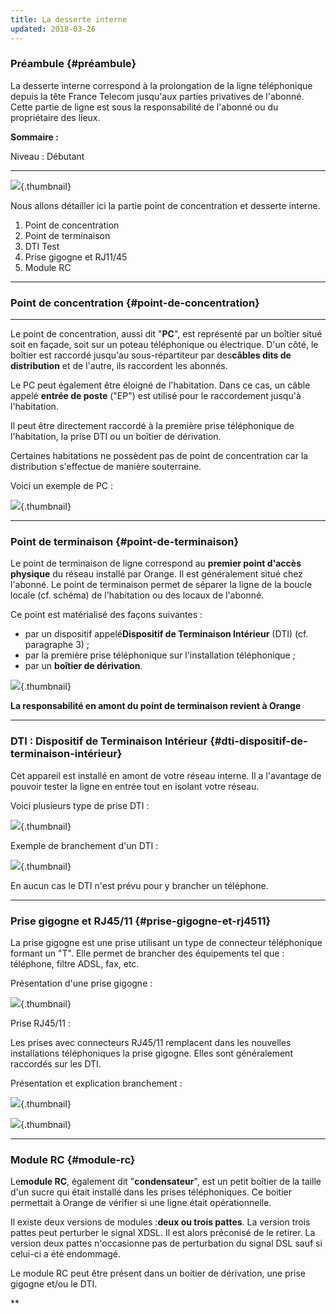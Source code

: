 ```yaml
---
title: La desserte interne
updated: 2018-03-26
---
```


### Préambule {#préambule}

La desserte interne correspond à la prolongation de la ligne téléphonique depuis la tête France Telecom jusqu'aux parties privatives de l'abonné. Cette partie de ligne est sous la responsabilité de l'abonné ou du propriétaire des lieux.

**Sommaire :**

Niveau : Débutant

------------------------------------------------------------------------

![](images/desserte.png){.thumbnail}

Nous allons détailler ici la partie point de concentration et desserte interne.

1.  Point de concentration
2.  Point de terminaison
3.  DTI Test
4.  Prise gigogne et RJ11/45
5.  Module RC

------------------------------------------------------------------------

### **Point de concentration** {#point-de-concentration}

****

Le point de concentration, aussi dit "**PC**", est représenté par un boîtier situé soit en façade, soit sur un poteau téléphonique ou électrique. D'un côté, le boîtier est raccordé jusqu'au sous-répartiteur par des**câbles dits de distribution** et de l'autre, ils raccordent les abonnés.

Le PC peut également être éloigné de l'habitation. Dans ce cas, un câble appelé **entrée de poste** ("EP") est utilisé pour le raccordement jusqu'à l'habitation.

Il peut être directement raccordé à la première prise téléphonique de l'habitation, la prise DTI ou un boîtier de dérivation.

Certaines habitations ne possèdent pas de point de concentration car la distribution s'effectue de manière souterraine.

Voici un exemple de PC :

![](images/IMG_20150518_200808.jpg){.thumbnail}

------------------------------------------------------------------------

### Point de terminaison {#point-de-terminaison}

Le point de terminaison de ligne correspond au **premier point d'accès physique** du réseau installé par Orange. Il est généralement situé chez l'abonné. Le point de terminaison permet de séparer la ligne de la boucle locale (cf. schéma) de l'habitation ou des locaux de l'abonné.

Ce point est matérialisé des façons suivantes :

-   par un dispositif appelé**Dispositif de Terminaison Intérieur** (DTI) (cf. paragraphe 3) ;
-   par la première prise téléphonique sur l'installation téléphonique ;
-   par un **boîtier de dérivation**.

![](images/derivation.jpeg){.thumbnail}

**La responsabilité en amont du point de terminaison revient à Orange**

------------------------------------------------------------------------

### DTI **: Dispositif de Terminaison Intérieur** {#dti-dispositif-de-terminaison-intérieur}

Cet appareil est installé en amont de votre réseau interne. Il a l'avantage de pouvoir tester la ligne en entrée tout en isolant votre réseau.

Voici plusieurs type de prise DTI :

![](images/dti1.png){.thumbnail}

Exemple de branchement d'un DTI :

![](images/branchement.jpeg){.thumbnail}

En aucun cas le DTI n'est prévu pour y brancher un téléphone.

------------------------------------------------------------------------

### Prise gigogne et RJ45/11 {#prise-gigogne-et-rj4511}

La prise gigogne est une prise utilisant un type de connecteur téléphonique formant un "T". Elle permet de brancher des équipements tel que : téléphone, filtre ADSL, fax, etc.

Présentation d'une prise gigogne :

![](images/priset.jpg){.thumbnail}

Prise RJ45/11 :

Les prises avec connecteurs RJ45/11 remplacent dans les nouvelles installations téléphoniques la prise gigogne. Elles sont généralement raccordés sur les DTI.

Présentation et explication branchement :

![](images/rj45.jpeg){.thumbnail}

![](images/RJ11.png){.thumbnail}

------------------------------------------------------------------------

### Module RC {#module-rc}

Le**module RC**, également dit "**condensateur**", est un petit boîtier de la taille d'un sucre qui était installé dans les prises téléphoniques. Ce boitier permettait à Orange de vérifier si une ligne était opérationnelle.

Il existe deux versions de modules :**deux ou trois pattes**. La version trois pattes peut perturber le signal XDSL. Il est alors préconisé de le retirer. La version deux pattes n'occasionne pas de perturbation du signal DSL sauf si celui-ci a été endommagé.

Le module RC peut être présent dans un boitier de dérivation, une prise gigogne et/ou le DTI.

**

